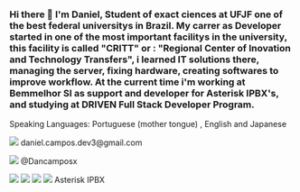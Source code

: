 ### Hi there 👋 I'm Daniel, Student of exact ciences at UFJF one of the best federal universitys in Brazil. My carrer as Developer started in one of the most important facilitys in the university, this facility is called "CRITT" or : "Regional Center of Inovation and Technology Transfers", i learned IT solutions there, managing the server, fixing hardware, creating softwares to improve workflow. At the current time i'm working at Bemmelhor SI as support and developer for Asterisk IPBX's, and studying at DRIVEN Full Stack Developer Program. ###
Speaking Languages: Portuguese (mother tongue) , English and Japanese


<p><img src="https://img.shields.io/badge/Gmail-D14836?style=for-the-badge&logo=gmail&logoColor=white"> daniel.campos.dev3@gmail.com</p>
<p><img src="https://img.shields.io/badge/Instagram-E4405F?style=for-the-badge&logo=instagram&logoColor=white"> @Dancamposx</p>





<img src="https://img.shields.io/badge/C-00599C?style=for-the-badge&logo=c&logoColor=white"> <img src="https://img.shields.io/badge/HTML5-E34F26?style=for-the-badge&logo=html5&logoColor=white"> <img src="https://img.shields.io/badge/CSS3-1572B6?style=for-the-badge&logo=css3&logoColor=white"> <img src="https://img.shields.io/badge/JavaScript-323330?style=for-the-badge&logo=javascript&logoColor=F7DF1E"> Asterisk IPBX
